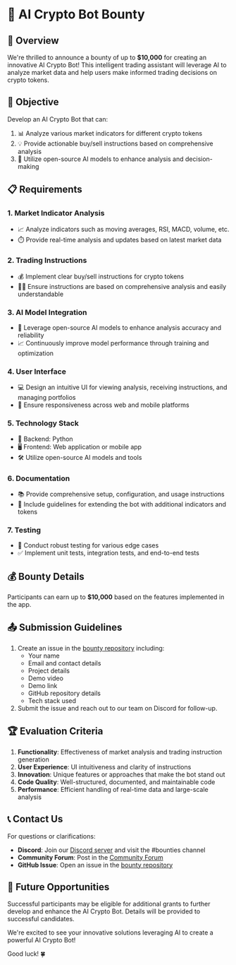 # 🤖 AI Crypto Bot Bounty

## 🌟 Overview

We're thrilled to announce a bounty of up to **$10,000** for creating an innovative AI Crypto Bot! This intelligent trading assistant will leverage AI to analyze market data and help users make informed trading decisions on crypto tokens.

## 🎯 Objective

Develop an AI Crypto Bot that can:

1. 📊 Analyze various market indicators for different crypto tokens
2. 💡 Provide actionable buy/sell instructions based on comprehensive analysis
3. 🧠 Utilize open-source AI models to enhance analysis and decision-making

## 📋 Requirements

### 1. Market Indicator Analysis

- 📈 Analyze indicators such as moving averages, RSI, MACD, volume, etc.
- ⏱️ Provide real-time analysis and updates based on latest market data

### 2. Trading Instructions

- 💰 Implement clear buy/sell instructions for crypto tokens
- 🧑‍🏫 Ensure instructions are based on comprehensive analysis and easily understandable

### 3. AI Model Integration

- 🤖 Leverage open-source AI models to enhance analysis accuracy and reliability
- 📈 Continuously improve model performance through training and optimization

### 4. User Interface

- 💻 Design an intuitive UI for viewing analysis, receiving instructions, and managing portfolios
- 📱 Ensure responsiveness across web and mobile platforms

### 5. Technology Stack

- 🐍 Backend: Python
- 🖥️ Frontend: Web application or mobile app
- 🛠️ Utilize open-source AI models and tools

### 6. Documentation

- 📚 Provide comprehensive setup, configuration, and usage instructions
- 📝 Include guidelines for extending the bot with additional indicators and tokens

### 7. Testing

- 🧪 Conduct robust testing for various edge cases
- ✅ Implement unit tests, integration tests, and end-to-end tests

## 💰 Bounty Details

Participants can earn up to **$10,000** based on the features implemented in the app.

## 📤 Submission Guidelines

1. Create an issue in the [bounty repository](https://github.com/spheronfdn/sos-ai-bounty) including:
   - Your name
   - Email and contact details
   - Project details
   - Demo video
   - Demo link
   - GitHub repository details
   - Tech stack used
2. Submit the issue and reach out to our team on Discord for follow-up.

## 🏆 Evaluation Criteria

1. **Functionality**: Effectiveness of market analysis and trading instruction generation
2. **User Experience**: UI intuitiveness and clarity of instructions
3. **Innovation**: Unique features or approaches that make the bot stand out
4. **Code Quality**: Well-structured, documented, and maintainable code
5. **Performance**: Efficient handling of real-time data and large-scale analysis

## 📞 Contact Us

For questions or clarifications:

- **Discord**: Join our [Discord server](https://sphn.wiki/discord) and visit the #bounties channel
- **Community Forum**: Post in the [Community Forum](https://community.spheron.network/)
- **GitHub Issue**: Open an issue in the [bounty repository](https://github.com/spheronfdn/sos-ai-bounty/issues)

## 🚀 Future Opportunities

Successful participants may be eligible for additional grants to further develop and enhance the AI Crypto Bot. Details will be provided to successful candidates.

We're excited to see your innovative solutions leveraging AI to create a powerful AI Crypto Bot!

Good luck! 🍀

